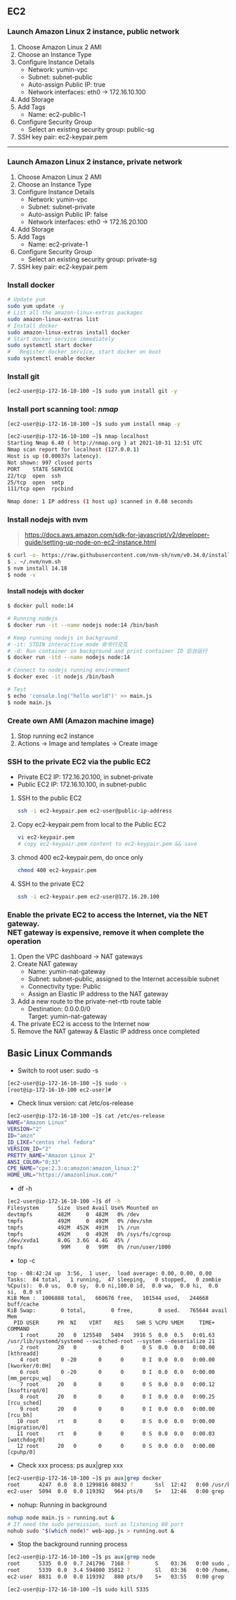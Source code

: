 ## EC2

### Launch Amazon Linux 2 instance, public network

1. Choose Amazon Linux 2 AMI
2. Choose an Instance Type
3. Configure Instance Details
    + Network: yumin-vpc
    + Subnet: subnet-public
    + Auto-assign Public IP: true
    + Network interfaces: eth0 -> 172.16.10.100
4. Add Storage
5. Add Tags
    + Name: ec2-public-1
6. Configure Security Group
    + Select an existing security group: public-sg
7. SSH key pair: ec2-keypair.pem

---

### Launch Amazon Linux 2 instance, private network

1. Choose Amazon Linux 2 AMI
2. Choose an Instance Type
3. Configure Instance Details
    + Network: yumin-vpc
    + Subnet: subnet-private
    + Auto-assign Public IP: false
    + Network interfaces: eth0 -> 172.16.20.100
4. Add Storage
5. Add Tags
    + Name: ec2-private-1
6. Configure Security Group
    + Select an existing security group: private-sg
7. SSH key pair: ec2-keypair.pem

### Install docker

```bash
# Update yum
sudo yum update -y
# List all the amazon-linux-extras packages
sudo amazon-linux-extras list
# Install docker
sudo amazon-linux-extras install docker
# Start docker service immediately
sudo systemctl start docker
#   Register docker service, start docker on boot
sudo systemctl enable docker
```

### Install git

```bash
[ec2-user@ip-172-16-10-100 ~]$ sudo yum install git -y
```

### Install port scanning tool: ***nmap***

```bash
[ec2-user@ip-172-16-10-100 ~]$ sudo yum install nmap -y

[ec2-user@ip-172-16-10-100 ~]$ nmap localhost
Starting Nmap 6.40 ( http://nmap.org ) at 2021-10-31 12:51 UTC
Nmap scan report for localhost (127.0.0.1)
Host is up (0.00037s latency).
Not shown: 997 closed ports
PORT    STATE SERVICE
22/tcp  open  ssh
25/tcp  open  smtp
111/tcp open  rpcbind

Nmap done: 1 IP address (1 host up) scanned in 0.08 seconds
```

### Install nodejs with nvm

> https://docs.aws.amazon.com/sdk-for-javascript/v2/developer-guide/setting-up-node-on-ec2-instance.html

```bash
$ curl -o- https://raw.githubusercontent.com/nvm-sh/nvm/v0.34.0/install.sh | bash
$ . ~/.nvm/nvm.sh
$ nvm install 14.18
$ node -v
```

#### Install nodejs with docker

```bash
$ docker pull node:14

# Running nodejs
$ docker run -it --name nodejs node:14 /bin/bash

# Keep running nodejs in background
# -it: STDIN interactive mode 命令行交互
# -d: Run container in background and print container ID 后台运行
$ docker run -itd --name nodejs node:14

# Connect to nodejs running environment
$ docker exec -it nodejs /bin/bash

# Test
$ echo 'console.log("hello world")' >> main.js
$ node main.js
```

### Create own AMI (Amazon machine image)

1. Stop running ec2 instance
2. Actions -> Image and templates -> Create image

### SSH to the private EC2 via the public EC2

+ Private EC2 IP: 172.16.20.100, in subnet-private
+ Public EC2 IP: 172.16.10.100, in subnet-public

1. SSH to the public EC2

   ```bash
   ssh -i ec2-keypair.pem ec2-user@public-ip-address
   ```
2. Copy ec2-keypair.pem from local to the Public EC2
   ```bash
   vi ec2-keypair.pem
   # copy ec2-keypair.pem content to ec2-keypair.pem && save
   ```

3. chmod 400 ec2-keypair.pem, do once only
   ```bash
   chmod 400 ec2-keypair.pem
   ```

3. SSH to the private EC2
   ```bash
   ssh -i ec2-keypair.pem ec2-user@172.16.20.100
   ```

### Enable the private EC2 to access the Internet, via the NET gateway.<br>NET gateway is expensive, remove it when complete the operation

1. Open the VPC dashboard -> NAT gateways
2. Create NAT gateway
    + Name: yumin-nat-gateway
    + Subnet: subnet-public, assigned to the Internet accessible subnet
    + Connectivity type: Public
    + Assign an Elastic IP address to the NAT gateway
3. Add a new route to the private-net-rtb route table
    + Destination: 0.0.0.0/0 	
      Target: yumin-nat-gateway
4. The private EC2 is access to the Internet now
5. Remove the NAT gateway & Elastic IP address once completed

## Basic Linux Commands

+ Switch to root user: sudo -s

```bash
[ec2-user@ip-172-16-10-100 ~]$ sudo -s
[root@ip-172-16-10-100 ec2-user]# 
```

+ Check linux version: cat /etc/os-release

```bash
[ec2-user@ip-172-16-10-100 ~]$ cat /etc/os-release 
NAME="Amazon Linux"
VERSION="2"
ID="amzn"
ID_LIKE="centos rhel fedora"
VERSION_ID="2"
PRETTY_NAME="Amazon Linux 2"
ANSI_COLOR="0;33"
CPE_NAME="cpe:2.3:o:amazon:amazon_linux:2"
HOME_URL="https://amazonlinux.com/"
```

+ df -h

```bash
[ec2-user@ip-172-16-10-100 ~]$ df -h
Filesystem      Size  Used Avail Use% Mounted on
devtmpfs        482M     0  482M   0% /dev
tmpfs           492M     0  492M   0% /dev/shm
tmpfs           492M  452K  491M   1% /run
tmpfs           492M     0  492M   0% /sys/fs/cgroup
/dev/xvda1      8.0G  3.6G  4.4G  45% /
tmpfs            99M     0   99M   0% /run/user/1000
```

+ top -c

```
top - 08:42:24 up  3:56,  1 user,  load average: 0.00, 0.00, 0.00
Tasks:  84 total,   1 running,  47 sleeping,   0 stopped,   0 zombie
%Cpu(s):  0.0 us,  0.0 sy,  0.0 ni,100.0 id,  0.0 wa,  0.0 hi,  0.0 si,  0.0 st
KiB Mem :  1006888 total,   660676 free,   101544 used,   244668 buff/cache
KiB Swap:        0 total,        0 free,        0 used.   765644 avail Mem 
  PID USER      PR  NI    VIRT    RES    SHR S %CPU %MEM     TIME+ COMMAND                                                                                       
    1 root      20   0  125540   5404   3916 S  0.0  0.5   0:01.63 /usr/lib/systemd/systemd --switched-root --system --deserialize 21                            
    2 root      20   0       0      0      0 S  0.0  0.0   0:00.00 [kthreadd]                                                                                    
    4 root       0 -20       0      0      0 I  0.0  0.0   0:00.00 [kworker/0:0H]                                                                                
    6 root       0 -20       0      0      0 I  0.0  0.0   0:00.00 [mm_percpu_wq]                                                                                
    7 root      20   0       0      0      0 S  0.0  0.0   0:00.12 [ksoftirqd/0]                                                                                 
    8 root      20   0       0      0      0 I  0.0  0.0   0:00.25 [rcu_sched]                                                                                   
    9 root      20   0       0      0      0 I  0.0  0.0   0:00.00 [rcu_bh]                                                                                      
   10 root      rt   0       0      0      0 S  0.0  0.0   0:00.00 [migration/0]                                                                                 
   11 root      rt   0       0      0      0 S  0.0  0.0   0:00.03 [watchdog/0]                                                                                  
   12 root      20   0       0      0      0 S  0.0  0.0   0:00.00 [cpuhp/0]  
```

+ Check xxx process: ps aux|grep xxx

```bash
[ec2-user@ip-172-16-10-100 ~]$ ps aux|grep docker
root      4247  0.0  8.0 1299816 80832 ?       Ssl  12:42   0:00 /usr/bin/dockerd -H fd:// --containerd=/run/containerd/containerd.sock --default-ulimit nofile=32768:65536
ec2-user  5094  0.0  0.0 119392   964 pts/0    S+   12:46   0:00 grep --color=auto docker
```

+ nohup: Running in background

```bash
nohup node main.js > running.out &
# If need the sudo permission, such as listening 80 port
nohub sudo "$(which node)" web-app.js > running.out &
```

+ Stop the background running process
```bash
[ec2-user@ip-172-16-10-100 ~]$ ps aux|grep node
root      5335  0.0  0.7 241796  7168 ?        S    03:36   0:00 sudo /home/ec2-user/.nvm/versions/node/v17.0.1/bin/node web.js
root      5339  0.0  3.4 594800 35012 ?        Sl   03:36   0:00 /home/ec2-user/.nvm/versions/node/v17.0.1/bin/node web.js
ec2-user  8831  0.0  0.0 119392   880 pts/0    S+   03:55   0:00 grep --color=auto node

[ec2-user@ip-172-16-10-100 ~]$ sudo kill 5335
```

